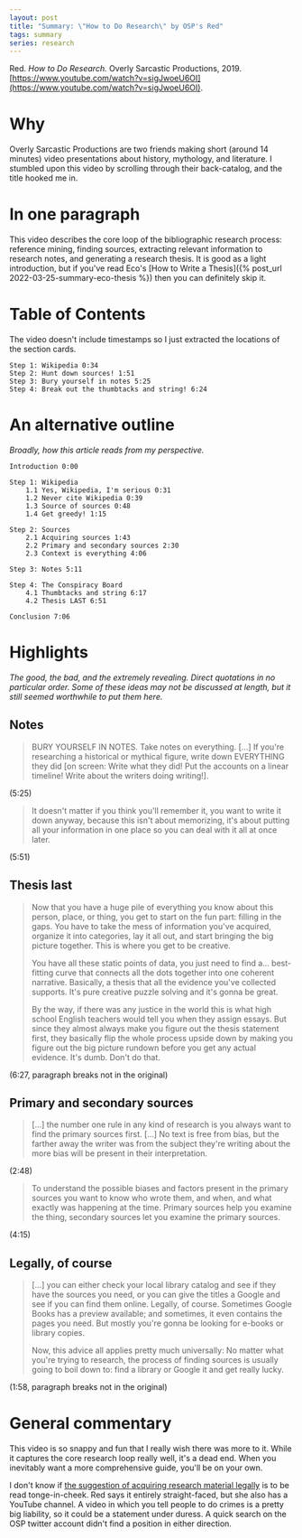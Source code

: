 ```yaml
---
layout: post
title: "Summary: \"How to Do Research\" by OSP's Red"
tags: summary
series: research
---
```

Red. *How to Do Research.* Overly Sarcastic Productions, 2019. [https://www.youtube.com/watch?v=sigJwoeU6OI](https://www.youtube.com/watch?v=sigJwoeU6OI).

# Why
Overly Sarcastic Productions are two friends making short (around 14 minutes) video presentations about history, mythology, and literature. I stumbled upon this video by scrolling through their back-catalog, and the title hooked me in.

# In one paragraph
This video describes the core loop of the bibliographic research process: reference mining, finding sources, extracting relevant information to research notes, and generating a research thesis. It is good as a light introduction, but if you've read Eco's [How to Write a Thesis]({% post_url 2022-03-25-summary-eco-thesis %}) then you can definitely skip it.

# Table of Contents
The video doesn't include timestamps so I just extracted the locations of the section cards.

```
Step 1: Wikipedia 0:34
Step 2: Hunt down sources! 1:51
Step 3: Bury yourself in notes 5:25
Step 4: Break out the thumbtacks and string! 6:24
```

# An alternative outline
*Broadly, how this article reads from my perspective.*

```
Introduction 0:00

Step 1: Wikipedia
    1.1 Yes, Wikipedia, I'm serious 0:31
    1.2 Never cite Wikipedia 0:39
    1.3 Source of sources 0:48
    1.4 Get greedy! 1:15

Step 2: Sources
    2.1 Acquiring sources 1:43
    2.2 Primary and secondary sources 2:30
    2.3 Context is everything 4:06

Step 3: Notes 5:11

Step 4: The Conspiracy Board
    4.1 Thumbtacks and string 6:17
    4.2 Thesis LAST 6:51

Conclusion 7:06
```

# Highlights
*The good, the bad, and the extremely revealing. Direct quotations in no particular order. Some of these ideas may not be discussed at length, but it still seemed worthwhile to put them here.*

## Notes
> BURY YOURSELF IN NOTES. Take notes on everything. [...] If you're researching a historical or mythical figure, write down EVERYTHING they did [on screen: Write what they did! Put the accounts on a linear timeline! Write about the writers doing writing!].

(5:25)

> It doesn't matter if you think you'll remember it, you want to write it down anyway, because this isn't about memorizing, it's about putting all your information in one place so you can deal with it all at once later.

(5:51)

## Thesis last
> Now that you have a huge pile of everything you know about this person, place, or thing, you get to start on the fun part: filling in the gaps. You have to take the mess of information you've acquired, organize it into categories, lay it all out, and start bringing the big picture together. This is where you get to be creative.
>
> You have all these static points of data, you just need to find a... best-fitting curve that connects all the dots together into one coherent narrative. Basically, a thesis that all the evidence you've collected supports. It's pure creative puzzle solving and it's gonna be great.
> 
> By the way, if there was any justice in the world this is what high school English teachers would tell you when they assign essays. But since they almost always make you figure out the thesis statement first, they basically flip the whole process upside down by making you figure out the big picture rundown before you get any actual evidence. It's dumb. Don't do that.

(6:27, paragraph breaks not in the original)

## Primary and secondary sources
> [...] the number one rule in any kind of research is you always want to find the primary sources first. [...] No text is free from bias, but the farther away the writer was from the subject they're writing about the more bias will be present in their interpretation.

(2:48)

> To understand the possible biases and factors present in the primary sources you want to know who wrote them, and when, and what exactly was happening at the time. Primary sources help you examine the thing, secondary sources let you examine the primary sources.

(4:15)

## Legally, of course
> [...] you can either check your local library catalog and see if they have the sources you need, or you can give the titles a Google and see if you can find them online. Legally, of course. Sometimes Google Books has a preview available; and sometimes, it even contains the pages you need. But mostly you're gonna be looking for e-books or library copies.
>
> Now, this advice all applies pretty much universally: No matter what you're trying to research, the process of finding sources is usually going to boil down to: find a library or Google it and get really lucky.

(1:58, paragraph breaks not in the original)

# General commentary
This video is so snappy and fun that I really wish there was more to it. While it captures the core research loop really well, it's a dead end. When you inevitably want a more comprehensive guide, you'll be on your own.

I don't know if [the suggestion of acquiring research material legally](#legally-of-course) is to be read tonge-in-cheek. Red says it entirely straight-faced, but she also has a YouTube channel. A video in which you tell people to do crimes is a pretty big liability, so it could be a statement under duress. A quick search on the OSP twitter account didn't find a position in either direction.
